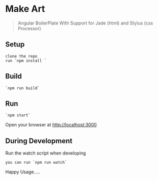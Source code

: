 # Make Art

> Angular BoilerPlate With Support for Jade (html) and Stylus (css Processor)


## Setup
    clone the repo 
    run `npm install `


## Build
    `npm run build`

## Run
    `npm start`

Open your browser at [http://localhost:3000](http://localhost:3000)

## During Development

Run the watch script when developing

    you can run `npm run watch`

Happy Usage.....

